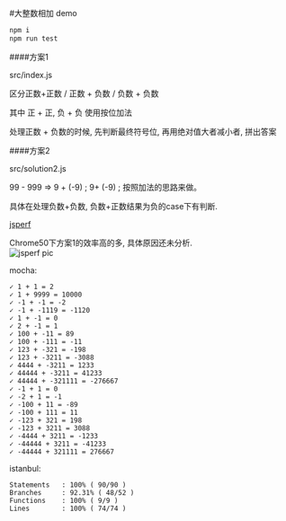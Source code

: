#大整数相加 demo

```bash
npm i
npm run test
```

####方案1

src/index.js

区分正数+正数 / 正数 + 负数 / 负数 + 负数  

其中 正 + 正, 负 + 负 使用按位加法

处理正数 + 负数的时候, 先判断最终符号位, 再用绝对值大者减小者, 拼出答案

####方案2

src/solution2.js

99 - 999  => 9 + (-9) ; 9+ (-9) ; 按照加法的思路来做。

具体在处理负数+负数, 负数+正数结果为负的case下有判断.



[jsperf](http://jsperf.com/bigint-zeroling) 

Chrome50下方案1的效率高的多, 具体原因还未分析.  
![jsperf pic](https://dn-redrock.qbox.me/pics/QQ20160306-0.png)


mocha:

    ✓ 1 + 1 = 2
    ✓ 1 + 9999 = 10000
    ✓ -1 + -1 = -2
    ✓ -1 + -1119 = -1120
    ✓ 1 + -1 = 0
    ✓ 2 + -1 = 1
    ✓ 100 + -11 = 89
    ✓ 100 + -111 = -11
    ✓ 123 + -321 = -198
    ✓ 123 + -3211 = -3088
    ✓ 4444 + -3211 = 1233
    ✓ 44444 + -3211 = 41233
    ✓ 44444 + -321111 = -276667
    ✓ -1 + 1 = 0
    ✓ -2 + 1 = -1
    ✓ -100 + 11 = -89
    ✓ -100 + 111 = 11
    ✓ -123 + 321 = 198
    ✓ -123 + 3211 = 3088
    ✓ -4444 + 3211 = -1233
    ✓ -44444 + 3211 = -41233
    ✓ -44444 + 321111 = 276667



istanbul:

```
Statements   : 100% ( 90/90 )
Branches     : 92.31% ( 48/52 )
Functions    : 100% ( 9/9 )
Lines        : 100% ( 74/74 )
```
